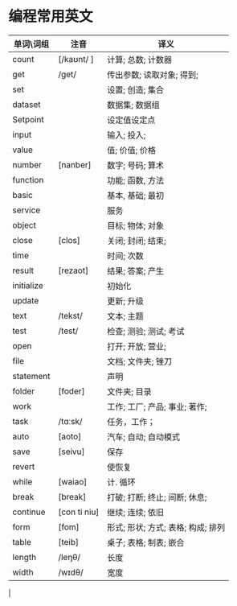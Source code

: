 # 编程常用英文

|单词\词组|注音|译义|
|---------|----------|------------|
|count|[/kaʊnt/ ]|计算; 总数; 计数器|
|get|/ɡet/|传出参数; 读取对象; 得到; |
|set||设置; 创造; 集合|
|dataset||数据集; 数据组|
|Setpoint||设定值设定点|
|input||输入; 投入; |
|value||值; 价值; 价格|
|number|[nanber]|数字; 号码; 算术|
|function||功能; 函数, 方法|
|basic||基本, 基础; 最初|
|service||服务|
|object||目标; 物体; 对象|
|close|[clos]|关闭; 封闭; 结束; |
|time||时间; 次数|
|result|[rezaot]|结果; 答案; 产生|
|initialize||初始化|
|update||更新; 升级|
|text|/tekst/|文本; 主题|
|test|/test/|检查; 测验; 测试; 考试|
|open||打开; 开放; 营业; |
|file||文档; 文件夹; 锉刀|
|statement||声明|
|folder|[foder]|文件夹; 目录|
|work||工作; 工厂; 产品; 事业; 著作; |
|task|/tɑːsk/|任务，工作；|
|auto|[aoto]|汽车; 自动; 自动模式|
|save|[seivu]|保存|
|revert||使恢复|
|while|[waiao]|计. 循环|
|break|[break]|打破; 打断; 终止; 间断; 休息; |
|continue|[con ti niu]|继续; 连续; 依旧|
|form|[fom]|形式; 形状; 方式; 表格; 构成; 排列|
|table|[teib]|桌子; 表格; 制表; 嵌合|
|length|/leŋθ/|长度|
|width|/wɪdθ/|宽度|
|

